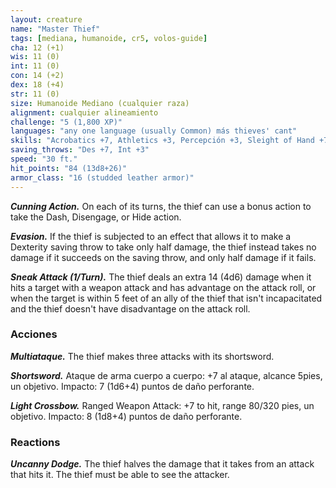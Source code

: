```yaml
---
layout: creature
name: "Master Thief"
tags: [mediana, humanoide, cr5, volos-guide]
cha: 12 (+1)
wis: 11 (0)
int: 11 (0)
con: 14 (+2)
dex: 18 (+4)
str: 11 (0)
size: Humanoide Mediano (cualquier raza)
alignment: cualquier alineamiento
challenge: "5 (1,800 XP)"
languages: "any one language (usually Common) más thieves' cant"
skills: "Acrobatics +7, Athletics +3, Percepción +3, Sleight of Hand +7, Sigilo +7"
saving_throws: "Des +7, Int +3"
speed: "30 ft."
hit_points: "84 (13d8+26)"
armor_class: "16 (studded leather armor)"
---
```


***Cunning Action.*** On each of its turns, the thief can use a bonus action to take the Dash, Disengage, or Hide action.

***Evasion.*** If the thief is subjected to an effect that allows it to make a Dexterity saving throw to take only half damage, the thief instead takes no damage if it succeeds on the saving throw, and only half damage if it fails.

***Sneak Attack (1/Turn).*** The thief deals an extra 14 (4d6) damage when it hits a target with a weapon attack and has advantage on the attack roll, or when the target is within 5 feet of an ally of the thief that isn't incapacitated and the thief doesn't have disadvantage on the attack roll.

### Acciones

***Multiataque.*** The thief makes three attacks with its shortsword.

***Shortsword.*** Ataque de arma cuerpo a cuerpo: +7 al ataque, alcance 5pies, un objetivo. Impacto: 7 (1d6+4) puntos de daño perforante.

***Light Crossbow.*** Ranged Weapon Attack: +7 to hit, range 80/320 pies, un objetivo. Impacto: 8 (1d8+4) puntos de daño perforante.

### Reactions

***Uncanny Dodge.*** The thief halves the damage that it takes from an attack that hits it. The thief must be able to see the attacker.